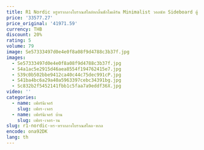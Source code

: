 ```yaml
---
title: R1 Nordic หรูหรากลางโบราณสไตล์หกลิ้นชักโมเดิร์น Minimalist วอลนัท Sideboard ตู้ Retro TV Bench สําหรับ Bedr
price: '33577.27'
price_original: '41971.59'
currency: THB
discount: 20%
rating: 5
volume: 79
image: Se57333497d0e4e0f8a08f9d4788c3b37f.jpg
images:
  - Se57333497d0e4e0f8a08f9d4788c3b37f.jpg
  - S4a1ac5e2915d46aea8554f194762415e7.jpg
  - S39c0b502bbe9412ca40c44c75dec991cP.jpg
  - S41ba4bc6a29a40a5963397cebc34391bg.jpg
  - Sc832b2f5452141fbb1c5faa7a9eddf36X.jpg
video: ''
categories:
  - name: เฟอร์นิเจอร์
    slug: เฟอร-เจอร
  - name: เฟอร์นิเจอร์ บ้าน
    slug: เฟอร-เจอร-าน
slug: r1-nordic-หร-หรากลางโบราณสไตล-หกล
encode: ona92DK
lang: th
---
```

  